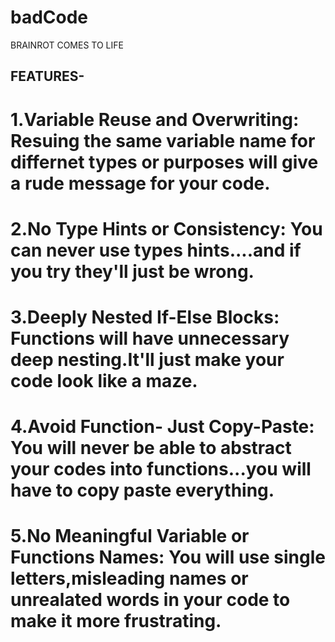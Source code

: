 # badCode
BRAINROT COMES TO LIFE
## FEATURES-
# 1.Variable Reuse and Overwriting: Resuing the same variable name for differnet types or purposes will give a rude message for your code.
# 2.No Type Hints or Consistency: You can never use types hints....and if you try they'll just be wrong.
# 3.Deeply Nested If-Else Blocks: Functions will have unnecessary deep nesting.It'll just make your code look like a maze.
# 4.Avoid Function- Just Copy-Paste: You will never be able to abstract your codes into functions...you will have to copy paste everything.
# 5.No Meaningful Variable or Functions Names: You will use single letters,misleading names or unrealated words in your code to make it more frustrating.





